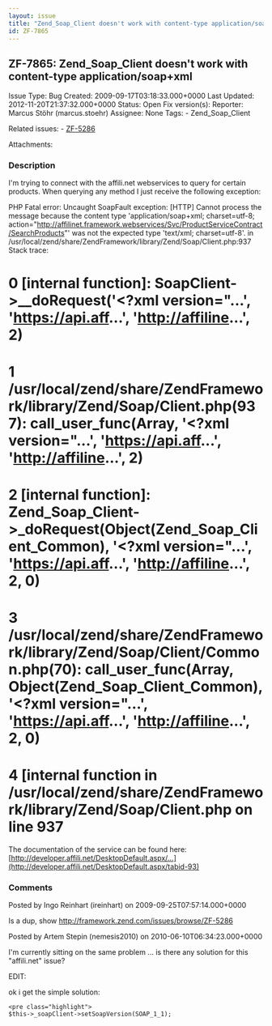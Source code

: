 ```yaml
---
layout: issue
title: "Zend_Soap_Client doesn't work with content-type application/soap+xml"
id: ZF-7865
---
```


ZF-7865: Zend\_Soap\_Client doesn't work with content-type application/soap+xml
-------------------------------------------------------------------------------

 Issue Type: Bug Created: 2009-09-17T03:18:33.000+0000 Last Updated: 2012-11-20T21:37:32.000+0000 Status: Open Fix version(s): 
 Reporter:  Marcus Stöhr (marcus.stoehr)  Assignee:  None  Tags: - Zend\_Soap\_Client
 
 Related issues: - [ZF-5286](/issues/browse/ZF-5286)
 
 Attachments: 
### Description

I'm trying to connect with the affili.net webservices to query for certain products. When querying any method I just receive the following exception:

PHP Fatal error: Uncaught SoapFault exception: [HTTP] Cannot process the message because the content type 'application/soap+xml; charset=utf-8; action="http://affilinet.framework.webservices/Svc/ProductServiceContract/SearchProducts"' was not the expected type 'text/xml; charset=utf-8'. in /usr/local/zend/share/ZendFramework/library/Zend/Soap/Client.php:937 Stack trace:

0 [internal function]: SoapClient->\_\_doRequest('<?xml version="...', '<https://api.aff>...', '<http://affiline>...', 2)
=========================================================================================================================

1 /usr/local/zend/share/ZendFramework/library/Zend/Soap/Client.php(937): call\_user\_func(Array, '<?xml version="...', '<https://api.aff>...', '<http://affiline>...', 2)
=========================================================================================================================================================================

2 [internal function]: Zend\_Soap\_Client->\_doRequest(Object(Zend\_Soap\_Client\_Common), '<?xml version="...', '<https://api.aff>...', '<http://affiline>...', 2, 0)
======================================================================================================================================================================

3 /usr/local/zend/share/ZendFramework/library/Zend/Soap/Client/Common.php(70): call\_user\_func(Array, Object(Zend\_Soap\_Client\_Common), '<?xml version="...', '<https://api.aff>...', '<http://affiline>...', 2, 0)
======================================================================================================================================================================================================================

4 [internal function in /usr/local/zend/share/ZendFramework/library/Zend/Soap/Client.php on line 937
====================================================================================================

The documentation of the service can be found here: [http://developer.affili.net/DesktopDefault.aspx/…](http://developer.affili.net/DesktopDefault.aspx/tabid-93)

 

 

### Comments

Posted by Ingo Reinhart (ireinhart) on 2009-09-25T07:57:14.000+0000

Is a dup, show <http://framework.zend.com/issues/browse/ZF-5286>

 

 

Posted by Artem Stepin (nemesis2010) on 2010-06-10T06:34:23.000+0000

I'm currently sitting on the same problem ... is there any solution for this "affili.net" issue?

EDIT:

ok i get the simple solution:

 
    <pre class="highlight"> 
    $this->_soapClient->setSoapVersion(SOAP_1_1);


 

 